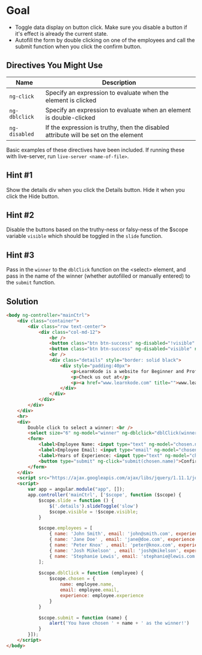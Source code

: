 # Goal
- Toggle data display on button click. Make sure you disable a button if it's effect is already the current state. 
- Autofill the form by double clicking on one of the employees and call the submit function when you click the confirm button.

## Directives You Might Use
|  Name  | Description |
| ------ | ----------- |
|`ng-click`| Specify an expression to evaluate when the element is clicked |
|`ng-dblclick`| Specify an expression to evaluate when an element is double-clicked |
|`ng-disabled`| If the expression is truthy, then the disabled attribute will be set on the element |


Basic examples of these directives have been included. If running these with live-server, run `live-server <name-of-file>`.

## Hint #1
Show the details div when you click the Details button. Hide it when you click the Hide button.

## Hint #2
Disable the buttons based on the truthy-ness or falsy-ness of the $scope variable `visible` which should be toggled in the `slide` function.

## Hint #3
Pass in the `winner` to the `dblClick` function on the \<select> element, and pass in the name of the winner (whether autofilled or manually entered) to the `submit` function.


## Solution
```html
<body ng-controller="mainCtrl">
	<div class="container">
		<div class="row text-center">
			<div class="col-md-12">
				<br />
				<button class="btn btn-success" ng-disabled="!visible" ng-click="slide()">Details</button>
				<button class="btn btn-success" ng-disabled="visible" ng-click="slide()">Hide</button>
				<br />
				<div class="details" style="border: solid black">
					<div style="padding:40px">
						<p>LearnKode is a website for Beginner and Professional to learn AngularJS step by step and the biggest advantage is that while learning you can experiment your code Online.</p>
						<p>Check us out at</p>
						<p><a href="www.learnkode.com" title="">www.learnkode.com</a> </p>
					</div>
				</div>
			</div>
		</div>
	</div>
	<hr>
	<div>
		Double click to select a winner: <br />
		<select size="6" ng-model="winner" ng-dblclick="dblClick(winner)" ng-options="employee as employee.name for employee in employees"></select>
		<form>
			<label>Employee Name: <input type="text" ng-model="chosen.name" required></label><br>
			<label>Employee Email: <input type="email" ng-model="chosen.email" required></label><br>
			<label>Years of Experience: <input type="text" ng-model="chosen.experience" required></label><br>
			<button type="submit" ng-click="submit(chosen.name)">Confirm Winner Selection</button>
		</form>
	</div>
	<script src="https://ajax.googleapis.com/ajax/libs/jquery/1.11.1/jquery.min.js"></script>
	<script>
		var app = angular.module("app", []);
		app.controller('mainCtrl', ['$scope', function ($scope) {
			$scope.slide = function () {
				$('.details').slideToggle('slow')
				$scope.visible = !$scope.visible;
			}

			$scope.employees = [
				{ name: 'John Smith', email: 'john@smith.com', experience: 4 },
				{ name: 'Jane Doe' , email: 'jane@doe.com', experience: 5},
				{ name: 'Peter Knox' , email: 'peter@knox.com', experience: 1},
				{ name: 'Josh Mikelson' , email: 'josh@mikelson', experience: 3} ,
				{ name: 'Stephanie Lewis', email: 'stephanie@lewis.com', experience: 4 }
			];
		
			$scope.dblClick = function (employee) {
				$scope.chosen = {
					name: employee.name,
					email: employee.email,
					experience: employee.experience
				}
			}

			$scope.submit = function (name) {
				alert('You have chosen ' + name + ' as the winner!')
			}
		}]);
	</script>
</body>
```
